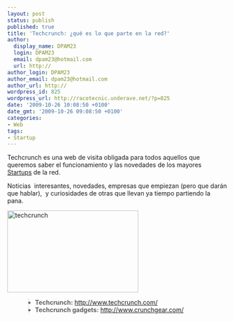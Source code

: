 ```yaml
---
layout: post
status: publish
published: true
title: 'Techcrunch: ¿qué es lo que parte en la red?'
author:
  display_name: DPAM23
  login: DPAM23
  email: dpam23@hotmail.com
  url: http://
author_login: DPAM23
author_email: dpam23@hotmail.com
author_url: http://
wordpress_id: 825
wordpress_url: http://racotecnic.underave.net/?p=825
date: '2009-10-26 10:08:50 +0100'
date_gmt: '2009-10-26 09:08:50 +0100'
categories:
- Web
tags:
- Startup
---
```

<p>Techcrunch es una web de visita obligada para todos aquellos que queremos saber el funcionamiento y las novedades de los mayores <a href="http://es.wikipedia.org/wiki/Compa%C3%B1%C3%ADa_startup" target="_blank">Startups</a> de la red.</p>
<p>Noticias  interesantes, novedades, empresas que empiezan (pero que darán que hablar),  y curiosidades de otras que llevan ya tiempo partiendo la pana.</p>
<p><img class="aligncenter size-medium wp-image-826" title="techcrunch" src="http://racotecnic.underave.net/wp-content/uploads/2009/10/techcrunch-300x187.png" alt="techcrunch" width="300" height="187" /></p>
<ul>
<blockquote>
<li><strong>Techcrunch:</strong> <a href="http://www.techcrunch.com/" target="_blank" rel="nofollow">http://www.techcrunch.com/</a></li>
<li><strong>Techcrunch gadgets:</strong> <a href="http://www.crunchgear.com/" target="_blank" rel="nofollow">http://www.crunchgear.com/</a></li>
</blockquote>
</ul>
